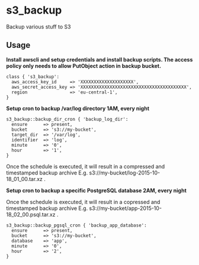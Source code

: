 # s3_backup

Backup various stuff to S3

## Usage

**Install awscli and setup credentials  and install backup scripts. The access policy only needs to allow PutObject action in backup bucket.**

```puppet
class { 's3_backup':
  aws_access_key_id     => 'XXXXXXXXXXXXXXXXXXXX',
  aws_secret_access_key => 'XXXXXXXXXXXXXXXXXXXXXXXXXXXXXXXXXXXXXXXX',
  region                => 'eu-central-1',
}
```

**Setup cron to backup /var/log directory 1AM, every night**

```puppet
s3_backup::backup_dir_cron { 'backup_log_dir':
  ensure      => present,
  bucket      => 's3://my-bucket',
  target_dir  => '/var/log',
  identifier  => 'log',
  minute      => '0',
  hour        => '1',
}
```

Once the schedule is executed, it will result in a compressed and timestamped backup archive E.g. s3://my-bucket/log-2015-10-18\_01\_00.tar.xz .


**Setup cron to backup a specific PostgreSQL database 2AM, every night**

Once the schedule is executed, it will result in a copressed and timestamped backup archive E.g. s3://my-bucket/app-2015-10-18\_02\_00.psql.tar.xz .

```puppet
s3_backup::backup_pgsql_cron { 'backup_app_database':
  ensure      => present,
  bucket      => 's3://my-bucket',
  database    => 'app',
  minute      => '0',
  hour        => '2',
}
```
